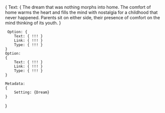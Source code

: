 {
	Text: { 
		The dream that was nothing morphs into home.  The comfort of home
		warms the heart and fills the mind with nostalgia for a childhood that
		never happened.  Parents sit on either side, their presence of comfort
		on the mind thinking of its youth.
  }

	 Option: {
		Text: { !!! }
		Link: { !!! }
		Type: { !!! }
	}
	Option:
	{
		Text: { !!! }
		Link: { !!! }
		Type: { !!! }
	}

	Metadata:
	{
		Setting: {Dream}
	}
}